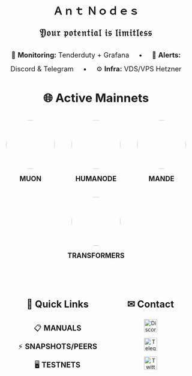 <h1 align="center">Ａｎｔ Ｎｏｄｅｓ</h1>

<div align="center">
  <div style="font-size: 1.8em; letter-spacing: 2px; margin: 25px 0; font-weight: bold;">
    𝔜𝔬𝔲𝔯 𝔭𝔬𝔱𝔢𝔫𝔱𝔦𝔞𝔩 𝔦𝔰 𝔩𝔦𝔪𝔦𝔱𝔩𝔢𝔰𝔰
  </div>
  
  <div style="font-size: 1.3em; line-height: 2; margin-bottom: 40px;">
    <span style="margin-right: 20px;">👀 <strong>Monitoring:</strong> Tenderduty + Grafana</span> • 
    <span style="margin: 0 20px;">🔔 <strong>Alerts:</strong> Discord & Telegram</span> • 
    <span style="margin-left: 20px;">⚙️ <strong>Infra:</strong> VDS/VPS Hetzner</span>
  </div>
</div>

## <div align="center" style="font-size: 1.5em; margin: 30px 0;">🌐 Active Mainnets</div>
<div style="display: flex; justify-content: space-around; flex-wrap: wrap; gap: 20px; margin: 40px 0;">
  <a href="https://app.muon.net/dashboard/" style="text-decoration: none;">
    <div style="text-align: center;">
      <img src="https://github.com/user-attachments/assets/369afa20-60a0-4340-b9ff-43778f8370b7" width="130" style="border-radius: 50%;">
      <h3 style="margin-top: 15px; font-size: 1.3em;">MUON</h3>
    </div>
  </a>
  
  <a href="https://telemetry.humanode.io/#list/0xc56fa32442b2dad76f214b3ae07998e4ca09736e4813724bfb0717caae2c8bee" style="text-decoration: none;">
    <div style="text-align: center;">
      <img src="https://github.com/user-attachments/assets/3b7c6520-fd3b-4d0f-8644-8c02f069ce29" width="130" style="border-radius: 50%;">
      <h3 style="margin-top: 15px; font-size: 1.3em;">HUMANODE</h3>
    </div>
  </a>
  
  <a href="https://portal.dymension.xyz/rollapp/mande_18071918-1/staking" style="text-decoration: none;">
    <div style="text-align: center;">
      <img src="https://github.com/user-attachments/assets/7d593264-9c9c-4c2f-8f4d-78c4f04c0e30" width="130" style="border-radius: 50%;">
      <h3 style="margin-top: 15px; font-size: 1.3em;">MANDE</h3>
    </div>
  </a>
  
  <a href="https://explorer.tfsc.io/#/pc/ValidatorDetail?address=0x04E11563D0Fd748d3b2e4913A5911b542a785c68" style="text-decoration: none;">
    <div style="text-align: center;">
      <img src="https://github.com/user-attachments/assets/06f289a3-10e5-4e86-a326-fc95142d40a6" width="130" style="border-radius: 50%;">
      <h3 style="margin-top: 15px; font-size: 1.3em;">TRANSFORMERS</h3>
    </div>
  </a>
</div>

<div style="display: flex; justify-content: center; gap: 80px; margin: 50px 0; flex-wrap: wrap; align-items: flex-start;">
  <div style="text-align: center;">
    <h2 style="font-size: 1.8em; margin-bottom: 25px;">🔗 Quick Links</h2>
    <div style="font-size: 1.4em; line-height: 2.5;">
      <a href="https://github.com/AntNodes/MY-MANUALS" style="text-decoration: none;">📋 <strong>MANUALS</strong></a><br>
      <a href="https://github.com/AntNodes/MY-SNAPSHOTS" style="text-decoration: none;">⚡ <strong>SNAPSHOTS/PEERS</strong></a><br>
      <a href="https://github.com/AntNodes/MY-TESTNET" style="text-decoration: none;">🖥 <strong>TESTNETS</strong></a>
    </div>
  </div>
  
  <div style="text-align: center;">
    <h2 style="font-size: 1.8em; margin-bottom: 25px;">✉ Contact</h2>
    <div style="display: flex; flex-direction: column; gap: 15px; align-items: center;">
      <a href="https://discord.com/users/863083870626250812">
        <img src="https://img.shields.io/badge/-Discord-5865F2?style=for-the-badge&logo=discord&logoColor=white&fontSize=16" alt="Discord" style="height: 35px;">
      </a>
      <a href="https://t.me/AntNodes">
        <img src="https://img.shields.io/badge/-Telegram-26A5E4?style=for-the-badge&logo=telegram&logoColor=white&fontSize=16" alt="Telegram" style="height: 35px;">
      </a>
      <a href="https://twitter.com/AntNodes">
        <img src="https://img.shields.io/badge/-Twitter-1DA1F2?style=for-the-badge&logo=twitter&logoColor=white&fontSize=16" alt="Twitter" style="height: 35px;">
      </a>
    </div>
  </div>
</div>
